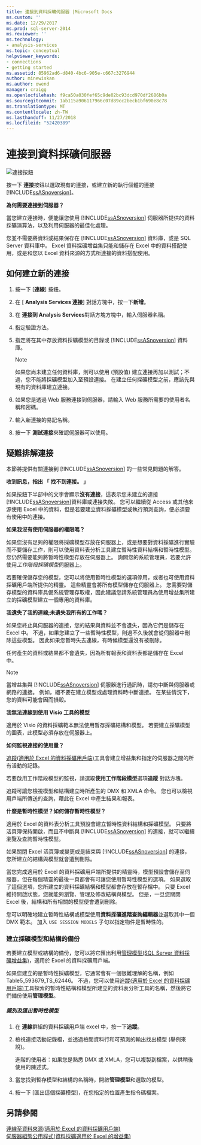 ```yaml
---
title: 連接到資料採礦伺服器 |Microsoft Docs
ms.custom: ''
ms.date: 12/29/2017
ms.prod: sql-server-2014
ms.reviewer: ''
ms.technology:
- analysis-services
ms.topic: conceptual
helpviewer_keywords:
- connections
- getting started
ms.assetid: 85962ad6-d840-4bc6-905e-c667c3276944
author: minewiskan
ms.author: owend
manager: craigg
ms.openlocfilehash: f9ca50a030fef65c9de02bc93dcd970df2686b0a
ms.sourcegitcommit: 1ab115a906117966c07d89cc2becb1bf690e8c78
ms.translationtype: MT
ms.contentlocale: zh-TW
ms.lasthandoff: 11/27/2018
ms.locfileid: "52420389"
---
```

# <a name="connect-to-a-data-mining-server"></a>連接到資料採礦伺服器
  ![連接按鈕](media/misc-connection.gif "連接按鈕")  
  
 按一下 **連接**按鈕以選取現有的連接，或建立新的執行個體的連接[!INCLUDE[ssASnoversion](../includes/ssasnoversion-md.md)]。  
  
 **為何需要連接到伺服器？**  
  
 當您建立連接時，便能讓您使用 [!INCLUDE[ssASnoversion](../includes/ssasnoversion-md.md)] 伺服器所提供的資料採礦演算法，以及利用伺服器的最佳化處理。  
  
 您並不需要將資料或結果保存在 [!INCLUDE[ssASnoversion](../includes/ssasnoversion-md.md)] 資料庫，或是 SQL Server 資料庫中。 Excel 資料採礦增益集只能和儲存在 Excel 中的資料搭配使用，或是和您以 Excel 資料來源的方式所連接的資料搭配使用。  
  
## <a name="how-to-create-a-new-connection"></a>如何建立新的連接  
  
1.  按一下 [**連線**] 按鈕。  
  
2.  在 [ **Analysis Services 連接**] 對話方塊中，按一下**新增**。  
  
3.  在 **連接到 Analysis Services**對話方塊方塊中，輸入伺服器名稱。  
  
4.  指定驗證方法。  
  
5.  指定將在其中存放資料採礦模型的目錄或 [!INCLUDE[ssASnoversion](../includes/ssasnoversion-md.md)] 資料庫。  
  
    > [!NOTE]  
    >  如果您尚未建立任何資料庫，則可以使用 (預設值) 建立連接再加以測試；不過，您不能將採礦模型加入至預設連接。 在建立任何採礦模型之前，應該先與現有的資料庫建立連接。  
  
6.  如果您是透過 Web 服務連接到伺服器，請輸入 Web 服務所需要的使用者名稱和密碼。  
  
7.  輸入新連接的易記名稱。  
  
8.  按一下 **測試連接**來確認伺服器可以使用。  
  
## <a name="troubleshooting-connections"></a>疑難排解連接  
 本節將提供有關連接到 [!INCLUDE[ssASnoversion](../includes/ssasnoversion-md.md)] 的一些常見問題的解答。  
  
 **收到訊息，指出 「 找不到連接。 」**  
  
 如果按鈕下半部中的文字會顯示**沒有連接**，這表示您未建立的連接[!INCLUDE[ssASnoversion](../includes/ssasnoversion-md.md)]資料庫或連接失敗。 您可以繼續從 Access 或其他來源使用 Excel 中的資料，但是若要建立資料採礦模型或執行預測查詢，便必須要有使用中的連接。  
  
 **如果我沒有使用伺服器的權限嗎？**  
  
 如果您沒有足夠的權限將採礦模型存放在伺服器上，或是想要對資料採礦進行實驗而不要儲存工作，則可以使用資料表分析工具建立暫時性資料結構和暫時性模型。 您仍然需要能夠將暫時性模型存放在伺服器上。 詢問您的系統管理員，若要允許使用*工作階段採礦模型*伺服器上。  
  
 若要確保儲存您的模型，您可以將使用暫時性模型的選項停用，或者也可使用資料採礦用戶端所提供的精靈。 這些精靈會將所有模型儲存在伺服器上。 您需要對儲存模型的資料庫具備系統管理存取權，因此建議您請系統管理員為使用增益集所建立的採礦模型建立一個專用的資料庫。  
  
 **我遺失了我的連線;未遺失我所有的工作嗎？**  
  
 如果您終止與伺服器的連接，您的結果與資料並不會遺失，因為它們是儲存在 Excel 中。 不過，如果您建立了一些暫時性模型，則過不久後就會從伺服器中刪除這些模型。 因此如果您暫時失去連線，有時候模型還沒有被刪除。  
  
 任何產生的資料或結果都不會遺失，因為所有報表和資料表都是儲存在 Excel 中。  
  
> [!NOTE]  
>  當增益集與 [!INCLUDE[ssASnoversion](../includes/ssasnoversion-md.md)] 伺服器進行通訊時，請勿中斷與伺服器或網路的連接。 例如，絕不要在建立模型或處理資料時中斷連接。 在某些情況下，您的資料可能會因而損毀。  
  
 **我無法連線到使用 Visio 工具的模型**  
  
 適用於 Visio 的資料採礦範本無法使用暫存採礦結構和模型。 若要建立採礦模型的圖表，此模型必須存放在伺服器上。  
  
 **如何監視連接的使用量？**  
  
 [追蹤&#40;適用於 Excel 的資料採礦用戶端&#41;](trace-data-mining-client-for-excel.md)工具會建立增益集和指定的伺服器之間的所有活動的記錄。  
  
 若要啟用工作階段模型的監視，請選取**使用工作階段模型**選項**追蹤** 對話方塊。  
  
 追蹤可讓您檢視模型和結構建立時所產生的 DMX 和 XMLA 命令。 您也可以檢視用戶端所傳送的查詢，藉此在 Excel 中產生結果和報表。  
  
 **什麼是暫時性模型？如何儲存暫時性模型？**  
  
 適用於 Excel 的資料表分析工具預設會建立暫時性資料結構和採礦模型。 只要將活頁簿保持開啟，而且不中斷與 [!INCLUDE[ssASnoversion](../includes/ssasnoversion-md.md)] 的連接，就可以繼續瀏覽及查詢暫時性模型。  
  
 如果關閉 Excel 活頁簿或變更或是結束與 [!INCLUDE[ssASnoversion](../includes/ssasnoversion-md.md)] 的連接，您所建立的結構與模型就會遭到刪除。  
  
 當您完成適用於 Excel 的資料採礦用戶端所提供的精靈時，模型預設會儲存至伺服器，但在每個精靈的最後一頁都會有可讓您使用暫時性模型的選項。 如果選取了這個選項，您所建立的資料採礦結構和模型都會存放在暫存檔中。 只要 Excel 維持開啟狀態，您就能夠瀏覽、管理及修改結構與模型。 但是，一旦您關閉 Excel 後，結構和所有相關的模型便會遭到刪除。  
  
 您可以明確地建立暫時性結構或模型使用**資料採礦進階查詢編輯器**並選取其中一個 DMX 範本。 加入 `USE SESSION MODELS` 子句以指定物件是暫時性的。   
  
### <a name="creating-backups-of-mining-models-and-structures"></a>建立採礦模型和結構的備份  
 若要建立模型或結構的備份，您可以將它匯出利用[管理模型&#40;SQL Server 資料採礦增益集&#41;](manage-models-sql-server-data-mining-add-ins.md)，適用於 Excel 的資料採礦用戶端。  
  
 如果您建立的是暫時性採礦模型，它通常會有一個很難理解的名稱，例如 Table5_593679_TS_62446。 不過，您可以使用[追蹤&#40;適用於 Excel 的資料採礦用戶端&#41;](trace-data-mining-client-for-excel.md)工具探索的暫時性結構和模型所建立的資料表分析工具的名稱，然後將它們備份使用**管理模型**。  
  
##### <a name="identify-and-export-a-temporary-model"></a>識別及匯出暫時性模型  
  
1.  在 **連線**群組的資料採礦用戶端 excel 中，按一下**追蹤**。  
  
2.  檢視連接活動記錄檔，並透過檢閱資料行和可預測的輸出找出模型 (舉例來說)。  
  
     進階的使用者：如果您是熟悉 DMX 或 XMLA，您可以複製到檔案，以供稍後使用的陳述式。  
  
3.  當您找到暫存模型和結構的名稱時，開啟**管理模型**和選取的模型。  
  
4.  按一下 [匯出這個採礦模型]，在您指定的位置產生指令碼檔案。  
  
## <a name="see-also"></a>另請參閱  
 [連線至資料來源&#40;適用於 Excel 的資料採礦用戶端&#41;](connect-to-source-data-data-mining-client-for-excel.md)   
 [伺服器組態公用程式&#40;資料採礦適用於 Excel 的增益集&#41;](server-configuration-utility-data-mining-add-ins-for-excel.md)  
  
  
